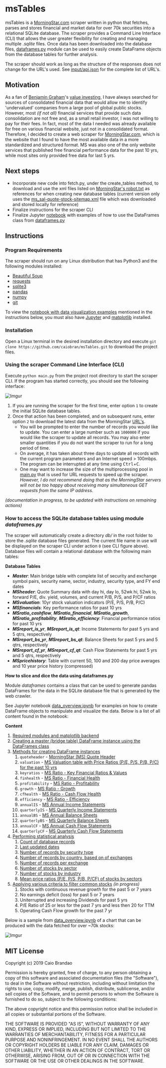 msTables
========

msTables is a [MorningStar.com](https://www.morningstar.com) scraper written in python that fetches, parses and stores financial and market data for over 70k securities into a relational SQLite database. The scraper provides a Command Line Interface (CLI) that allows the user greater flexibility for creating and managing multiple *.sqlite* files. Once data has been downloaded into the database files, [dataframes.py](dataframes.py) module can be used to easily create DataFrame objects from the database tables for further analysis.

The scraper should work as long as the structure of the responses does not change for the URL's used. See [input/api.json](input/api.json) for the complete list of URL's.

## Motivation
As a fan of [Benjamin Graham](https://en.wikipedia.org/wiki/Benjamin_Graham)'s [value investing](https://en.wikipedia.org/wiki/Value_investing), I have always searched for sources of consolidated financial data that would allow me to identify 'undervalued' companies from a large pool of global public stocks. However, most *(if not all)* financial services that provide such data consolidation are not free and, as a small retail investor, I was not willing to pay for their fees. In fact, most of the data I needed was already available for free on various financial website, just not in a consolidated format. Therefore, I decided to create a web scraper for [MorningStar.com](https://www.morningstar.com), which is the website that I found to have the most available data in a more standardized and structured format. MS was also one of the only website services that published free financial performance data for the past 10 yrs, while most sites only provided free data for last 5 yrs.

## Next steps
- Incorporate new code into fetch.py, under the create_tables method, to download and use the xml files listed on [MorningStar's robot.txt](https://www.morningstar.com/robots.txt) as references for when creating new database tables (current version only uses the [ms_sal-quote-stock-sitemap.xml](input/ms_sal-quote-stock-sitemap.xml) file which was downloaded and stored locally for reference)
- Finalize instructions for the scraper CLI
- Finalize Jupyter [notebook][1] with examples of how to use the DataFrames class from [dataframes.py](dataframes.py)


Instructions
------------

### Program Requirements
The scraper should run on any Linux distribution that has Python3 and the following modules installed:

- [Beautiful Soup](https://www.crummy.com/software/BeautifulSoup/)
- [requests](http://docs.python-requests.org/en/master/)
- [sqlite3](https://docs.python.org/3/library/sqlite3.html)
- [pandas](https://pandas.pydata.org/)
- [numpy](http://www.numpy.org/)
- [git](https://pypi.org/project/GitPython/)

To view the [notebook with data visualization examples][1] mentioned in the instructions below, you must also have [Jupyter](https://jupyter.org/) and [matplotlib](https://matplotlib.org/) installed.

### Installation
Open a Linux terminal in the desired installation directory and execute `git clone https://github.com/caiobran/msTables.git` to download the project files.

### Using the scraper Command Line Interface (CLI)

Execute `python main.py` from the project root directory to start the scraper CLI. If the program has started correctly, you should see the following interface:

![Imgur](https://i.imgur.com/D1Y25LN.png)

1. If you are running the scraper for the first time, enter option `1` to create the initial SQLite database tables.
2. Once that action has been completed, and on subsequent runs, enter option `2` to download the latest data from the MorningStar [URL's](input/api.json).
    - You will be prompted to enter the number of records you would like to update. You can enter a large number such as `1000000` if you would like the scraper to update all records. You may also enter smaller quantities if you do not want the scraper to run for a long period of time.
    - On average, it has taken about three days to update all records with the current program parameters and an Internet speed > 100mbps. The program can be interrupted at any time using <kbd>Ctrl</kbd>+<kbd>C</kbd>.
    - One may want to increase the size of the multiprocessing pool in [main.py](main.py) that is used for URL requests to speed up the scraper. *However, I do not recommend doing that as the MorningStar servers will not be too happy about receiving many simultaneous GET requests from the same IP address.*

*(documentation in progress, to be updated with instructions on remaining actions)*

### How to access the SQLite database tables using module _dataframes.py_
The scraper will automatically create a directory *db/* in the root folder to store the *.sqlite* database files generated. The current file name in use will be displayed on the scraper CLI under action `0` (see CLI figure above). Database files will contain a relational database with the following main tables:

**Database Tables**

- _**Master**_: Main bridge table with complete list of security and exchange symbol pairs, security name, sector, industry, security type, and FY end dates
- _**MSheader**_: Quote Summary data with day hi, day lo, 52wk hi, 52wk lo, forward P/E, div. yield, volumes, and current P/B, P/S, and P/CF ratios
- _**MSvaluation**_: 10yr stock valuation indicators (P/E, P/S, P/B, P/C)
- _**MSfinancials**_: Key performance ratios for past 10 yrs
- _**MSratio_cashflow**_, _**MSratio_financial**_, _**MSratio_growth**_, _**MSratio_profitability**_, _**MSratio_efficiency**_: Financial performance ratios for past 10 yrs
- _**MSreport_is_yr**_, _**MSreport_is_qt**_: Income Statements for past 5 yrs and 5 qtrs, respectively
- _**MSreport_bs_yr**_, _**MSreport_bs_qt**_: Balance Sheets for past 5 yrs and 5 qtrs, respectively
- _**MSreport_cf_yr**_, _**MSreport_cf_qt**_: Cash Flow Statements for past 5 yrs and 5 qtrs, respectively
- _**MSpricehistory**_: Table with current 50, 100 and 200 day price averages and 10 year price history (compressed)

**How to slice and dice the data using dataframes.py**

Module _dataframes_ contains a class that can be used to generate pandas DataFrames for the data in the SQLite database file that is generated by the web crawler.

See Jupyter notebook [data_overview.ipynb][1] for examples on how to create DataFrame objects to manipulate and visualize the data. Below is a list of all content found in the notebook:

**Content**

1. [Required modules and matplotlib backend][1]
1. [Creating a master (bridge table) DataFrame instance using the DataFrames class][1]
1. [Methods for creating DataFrame instances][1]
    1. `quoteheader` - [MorningStar (MS) Quote Header][1]
    1. `valuation` - [MS Valuation table with Price Ratios (P/E, P/S, P/B, P/C) for the past 10 yrs][1]
    1. `keyratios` - [MS Ratio - Key Financial Ratios & Values][1]
    1. `finhealth` - [MS Ratio - Financial Health][1]
    1. `profitability` - [MS Ratio - Profitability][1]
    1. `growth` - [MS Ratio - Growth][1]
    1. `cfhealth` - [MS Ratio - Cash Flow Health][1]
    1. `efficiency` - [MS Ratio - Efficiency][1]
    1. `annualIS` - [MS Annual Income Statements][1]
    1. `quarterlyIS` - [MS Quarterly Income Statements][1]
    1. `annualBS` - [MS Annual Balance Sheets][1]
    1. `quarterlyBS` - [MS Quarterly Balance Sheets][1]
    1. `annualCF` - [MS Annual Cash Flow Statements][1]
    1. `quarterlyCF` - [MS Quarterly Cash Flow Statements][1]
1. [Performing statistical analysis][1]
    1. [Count of database records][1]
    1. [Last updated dates][1]
    1. [Number of records by security type][1]
    1. [Number of records by country, based on of exchanges][1]
    1. [Number of records per exchange][1]
    1. [Number of stocks by sector][1]
    1. [Number of stocks by industry][1]
    1. [Mean price ratios (P/E, P/S, P/B, P/CF) of stocks by sectors][1]
1. [Applying various criteria to filter common stocks][1] *(in progress)*
    1. Stocks with continuous revenue growth for the past 5 or 7 years
    1. No earnings deficit (loss) for past 5 or 7 years
    1. Uniterrupted and increasing Dividends for past 5 yrs
    1. P/E Ratio of 25 or less for the past 7 yrs and less then 20 for TTM
    1. Operating Cash Flow growth for the past 7 yr

Below is a sample from [data_overview.ipynb][1] of a chart that can be produced with the data fetched for over ~70k stocks:

![Imgur](https://i.imgur.com/1RrSuWx.png)


MIT License
-----------

Copyright (c) 2019 Caio Brandao

Permission is hereby granted, free of charge, to any person obtaining a copy
of this software and associated documentation files (the "Software"), to deal
in the Software without restriction, including without limitation the rights
to use, copy, modify, merge, publish, distribute, sublicense, and/or sell
copies of the Software, and to permit persons to whom the Software is
furnished to do so, subject to the following conditions:

The above copyright notice and this permission notice shall be included in all
copies or substantial portions of the Software.

THE SOFTWARE IS PROVIDED "AS IS", WITHOUT WARRANTY OF ANY KIND, EXPRESS OR
IMPLIED, INCLUDING BUT NOT LIMITED TO THE WARRANTIES OF MERCHANTABILITY,
FITNESS FOR A PARTICULAR PURPOSE AND NONINFRINGEMENT. IN NO EVENT SHALL THE
AUTHORS OR COPYRIGHT HOLDERS BE LIABLE FOR ANY CLAIM, DAMAGES OR OTHER
LIABILITY, WHETHER IN AN ACTION OF CONTRACT, TORT OR OTHERWISE, ARISING FROM,
OUT OF OR IN CONNECTION WITH THE SOFTWARE OR THE USE OR OTHER DEALINGS IN THE
SOFTWARE.

[1]:https://github.com/caiobran/msTables/blob/master/data_overview.ipynb
